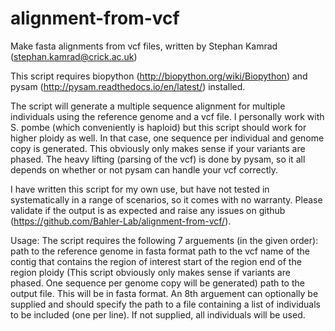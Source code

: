 # alignment-from-vcf
Make fasta alignments from vcf files, written by Stephan Kamrad (stephan.kamrad@crick.ac.uk)

This script requires biopython (http://biopython.org/wiki/Biopython) and pysam (http://pysam.readthedocs.io/en/latest/) installed.

The script will generate a multiple sequence alignment for multiple individuals using the reference genome and a vcf file.
I personally work with S. pombe (which conveniently is haploid) but this script should work for higher ploidy as well. In that case, one sequence per individual and genome copy is generated. This obviously only makes sense if your variants are phased. The heavy lifting (parsing of the vcf) is done by pysam, so it all depends on whether or not pysam can handle your vcf correctly. 

I have written this script for my own use, but have not tested in systematically in a range of scenarios, so it comes with no warranty. Please validate if the output is as expected and raise any issues on github (https://github.com/Bahler-Lab/alignment-from-vcf/).

Usage:
The script requires the following 7 arguements (in the given order):
    path to the reference genome in fasta format
    path to the vcf
    name of the contig that contains the region of interest
    start of the region
    end of the region
    ploidy (This script obviously only makes sense if variants are phased. One sequence per genome copy will be generated)
    path to the output file. This will be in fasta format.
An 8th arguement can optionally be supplied and should specify the path to a file containing a list of individuals to be included (one per line). If not supplied, all individuals will be used.
